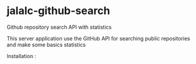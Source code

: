 # jalalc-github-search
Github repository search API with statistics

This server application use the GitHub API for searching public repositories and make some basics statistics

Installation : 
